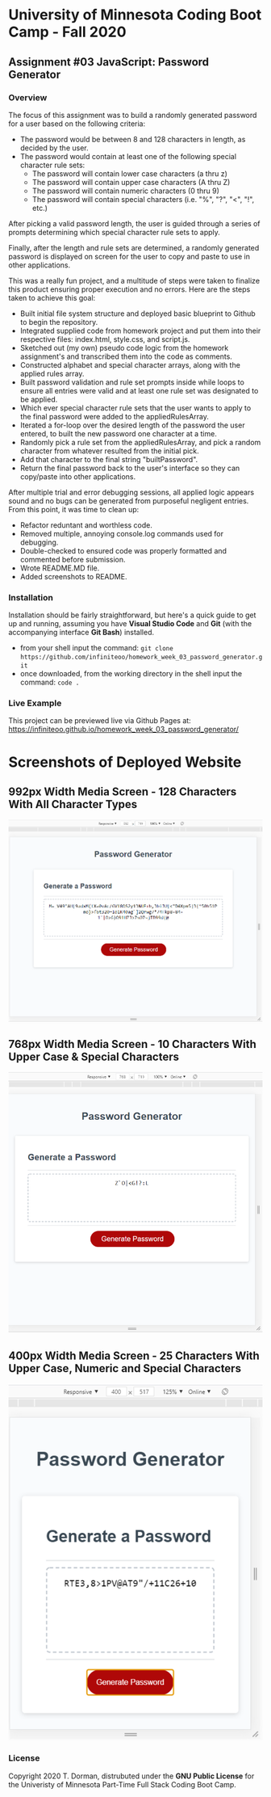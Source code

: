 # University of Minnesota Coding Boot Camp - Fall 2020 
## Assignment #03 JavaScript: Password Generator


### Overview

The focus of this assignment was to build a randomly generated password for a user based on the following criteria:

* The password would be between 8 and 128 characters in length, as decided by the user.
* The password would contain at least one of the following special character rule sets:
    * The password will contain lower case characters (a thru z)
    * The password will contain upper case characters (A thru Z)
    * The password will contain numeric characters (0 thru 9)
    * The password will contain special characters (i.e. "%", "?", "<", "!", etc.)

After picking a valid password length, the user is guided through a series of prompts determining which special character rule sets to apply.

Finally, after the length and rule sets are determined, a randomly generated password is displayed on screen for the user to copy and paste to use in other applications.

This was a really fun project, and a multitude of steps were taken to finalize this product ensuring proper execution and no errors.  Here are the steps taken to achieve this goal:

* Built initial file system structure and deployed basic blueprint to Github to begin the repository.
* Integrated supplied code from homework project and put them into their respective files: index.html, style.css, and script.js.
* Sketched out (my own) pseudo code logic from the homework assignment's and transcribed them into the code as comments.
* Constructed alphabet and special character arrays, along with the applied rules array.
* Built password validation and rule set prompts inside while loops to ensure all entries were valid and at least one rule set was designated to be applied.
* Which ever special character rule sets that the user wants to apply to the final password were added to the appliedRulesArray.
* Iterated a for-loop over the desired length of the password the user entered, to built the new password one character at a time.
* Randomly pick a rule set from the appliedRulesArray, and pick a random character from whatever resulted from the initial pick.
* Add that character to the final string "builtPassword".
* Return the final password back to the user's interface so they can copy/paste into other applications.

After multiple trial and error debugging sessions, all applied logic appears sound and no bugs can be generated from purposeful negligent entries.  From this point, it was time to clean up:

* Refactor reduntant and worthless code.
* Removed multiple, annoying console.log commands used for debugging.
* Double-checked to ensured code was properly formatted and commented before submission.
* Wrote README.MD file.
* Added screenshots to README.
 

### Installation

Installation should be fairly straightforward, but here's a quick guide to get up and running, assuming you have **Visual Studio Code** and **Git** (with the accompanying interface **Git Bash**) installed.

* from your shell input the command: `git clone https://github.com/infiniteoo/homework_week_03_password_generator.git`
* once downloaded, from the working directory in the shell input the command: `code .`


### Live Example

This project can be previewed live via Github Pages at: https://infiniteoo.github.io/homework_week_03_password_generator/

# Screenshots of Deployed Website

## 992px Width Media Screen - 128 Characters With All Character Types
![screenshot 992px width: index.html](/img/992px_passwordGenerator.PNG)

## 768px Width Media Screen - 10 Characters With Upper Case & Special Characters
![screenshot 768px width: index.html](/img/768px_passwordGenerator.PNG)

## 400px Width Media Screen - 25 Characters With Upper Case, Numeric and Special Characters
![screenshot 400px width: index.html](/img/400px_passwordGenerator.PNG)




### License

Copyright 2020 T. Dorman, distrubuted under the **GNU Public License** for the Univeristy of Minnesota Part-Time Full Stack Coding Boot Camp.














